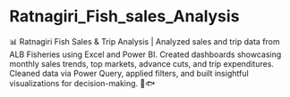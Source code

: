 # Ratnagiri_Fish_sales_Analysis
📊 Ratnagiri Fish Sales &amp; Trip Analysis | Analyzed sales and trip data from ALB Fisheries using Excel and Power BI. Created dashboards showcasing monthly sales trends, top markets, advance cuts, and trip expenditures. Cleaned data via Power Query, applied filters, and built insightful visualizations for decision-making. 🚚🐟
